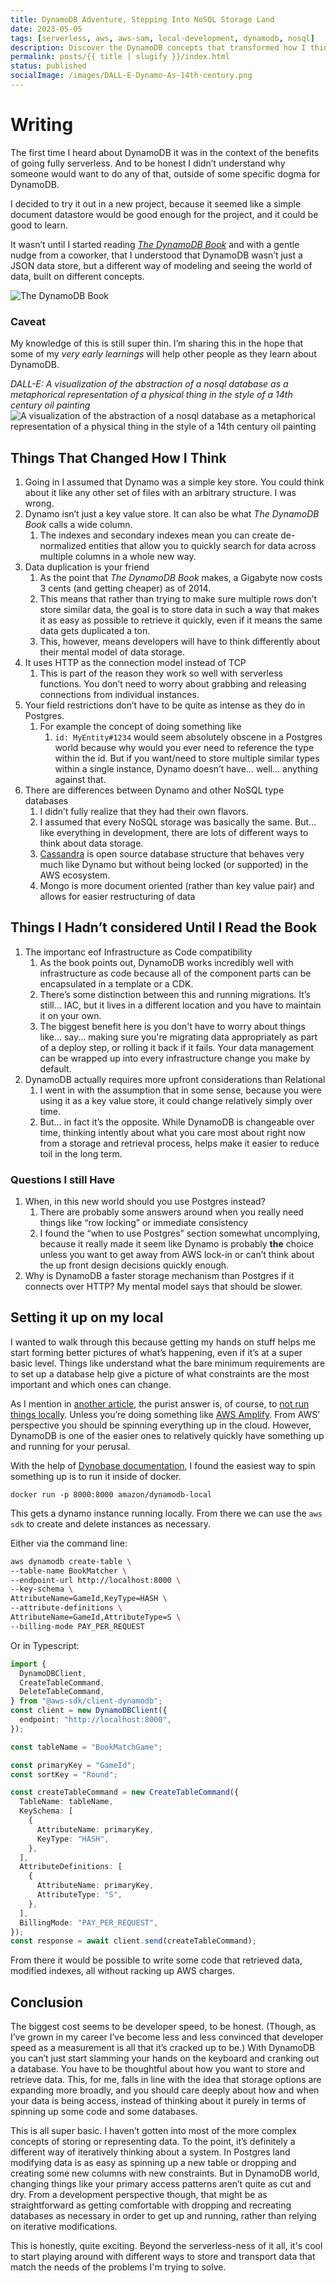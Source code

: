 ```yaml
---
title: DynamoDB Adventure, Stepping Into NoSQL Storage Land
date: 2023-05-05
tags: [serverless, aws, aws-sam, local-development, dynamodb, nosql]
description: Discover the DynamoDB concepts that transformed how I think about NoSQL and data storage in general.
permalink: posts/{{ title | slugify }}/index.html
status: published
socialImage: /images/DALL-E-Dynamo-As-14th-century.png
---
```


# Writing

The first time I heard about DynamoDB it was in the context of the benefits of going fully serverless. And to be honest I didn’t understand why someone would want to do any of that, outside of some specific dogma for DynamoDB.

I decided to try it out in a new project, because it seemed like a simple document datastore would be good enough for the project, and it could be good to learn.

It wasn’t until I started reading [_The DynamoDB Book_](https://dynamodbbook.com/) and with a gentle nudge from a coworker, that I understood that DynamoDB wasn’t just a JSON data store, but a different way of modeling and seeing the world of data, built on different concepts.

![The DynamoDB Book](/images/the-dynamo-db-book.webp)

### Caveat

My knowledge of this is still super thin. I’m sharing this in the hope that some of my _very early learnings_ will help other people as they learn about DynamoDB.

_DALL-E: A visualization of the abstraction of a nosql database as a metaphorical representation of a physical thing in the style of a 14th century oil painting_
![A visualization of the abstraction of a nosql database as a metaphorical representation of a physical thing in the style of a 14th century oil painting](/images/DALL-E-Dynamo-As-14th-century.png)

## Things That Changed How I Think

1. Going in I assumed that Dynamo was a simple key store. You could think about it like any other set of files with an arbitrary structure. I was wrong.
2. Dynamo isn’t just a key value store. It can also be what _The DynamoDB Book_ calls a wide column.
   1. The indexes and secondary indexes mean you can create de-normalized entities that allow you to quickly search for data across multiple columns in a whole new way.
3. Data duplication is your friend
   1. As the point that _The DynamoDB Book_ makes, a Gigabyte now costs 3 cents (and getting cheaper) as of 2014.
   2. This means that rather than trying to make sure multiple rows don’t store similar data, the goal is to store data in such a way that makes it as easy as possible to retrieve it quickly, even if it means the same data gets duplicated a ton.
   3. This, however, means developers will have to think differently about their mental model of data storage.
4. It uses HTTP as the connection model instead of TCP
   1. This is part of the reason they work so well with serverless functions. You don’t need to worry about grabbing and releasing connections from individual instances.
5. Your field restrictions don’t have to be quite as intense as they do in Postgres.
   1. For example the concept of doing something like
      1. `id: MyEntity#1234`
         would seem absolutely obscene in a Postgres world because why would you ever need to reference the type within the id. But if you want/need to store multiple similar types within a single instance, Dynamo doesn’t have… well… anything against that.
6. There are differences between Dynamo and other NoSQL type databases
   1. I didn’t fully realize that they had their own flavors.
   2. I assumed that every NoSQL storage was basically the same. But... like everything in development, there are lots of different ways to think about data storage.
   3. [Cassandra](https://cassandra.apache.org/_/index.html) is open source database structure that behaves very much like Dynamo but without being locked (or supported) in the AWS ecosystem.
   4. Mongo is more document oriented (rather than key value pair) and allows for easier restructuring of data

## Things I Hadn’t considered Until I Read the Book

1. The importanc eof Infrastructure as Code compatibility
   1. As the book points out, DynamoDB works incredibly well with infrastructure as code because all of the component parts can be encapsulated in a template or a CDK.
   2. There’s some distinction between this and running migrations. It’s still… IAC, but it lives in a different location and you have to maintain it on your own.
   3. The biggest benefit here is you don't have to worry about things like... say... making sure you're migrating data appropriately as part of a deploy step, or rolling it back if it fails. Your data management can be wrapped up into every infrastructure change you make by default.
2. DynamoDB actually requires more upfront considerations than Relational
   1. I went in with the assumption that in some sense, because you were using it as a key value store, it could change relatively simply over time.
   2. But… in fact it’s the opposite. While DynamoDB is changeable over time, thinking intently about what you care most about right now from a storage and retrieval process, helps make it easier to reduce toil in the long term.

### Questions I still Have

1. When, in this new world should you use Postgres instead?
   1. There are probably some answers around when you really need things like “row locking” or immediate consistency
   2. I found the “when to use Postgres” section somewhat uncomplying, because it really made it seem like Dynamo is probably **the** choice unless you want to get away from AWS lock-in or can’t think about the up front design decisions quickly enough.
2. Why is DynamoDB a faster storage mechanism than Postgres if it connects over HTTP? My mental model says that should be slower.

## Setting it up on my local

I wanted to walk through this because getting my hands on stuff helps me start forming better pictures of what’s happening, even if it’s at a super basic level. Things like understand what the bare minimum requirements are to set up a database help give a picture of what constraints are the most important and which ones can change.

As I mention in [another article](/posts/starting-to-figure-out-aws-sam-sync/), the purist answer is, of course, to [not run things locally](/posts/starting-to-figure-out-aws-sam-sync/). Unless you’re doing something like [AWS Amplify](https://aws.amazon.com/blogs/aws/new-local-mocking-and-testing-with-the-amplify-cli/). From AWS’ perspective you should be spinning everything up in the cloud. However, DynamoDB is one of the easier ones to relatively quickly have something up and running for your perusal.

With the help of [Dynobase documentation](https://dynobase.dev/run-dynamodb-locally/#docker-compose), I found the easiest way to spin something up is to run it inside of docker.

`docker run -p 8000:8000 amazon/dynamodb-local`

This gets a dynamo instance running locally. From there we can use the `aws sdk` to create and delete instances as necessary.

Either via the command line:

```bash
aws dynamodb create-table \
--table-name BookMatcher \
--endpoint-url http://localhost:8000 \
--key-schema \
AttributeName=GameId,KeyType=HASH \
--attribute-definitions \
AttributeName=GameId,AttributeType=S \
--billing-mode PAY_PER_REQUEST
```

Or in Typescript:

```ts
import {
  DynamoDBClient,
  CreateTableCommand,
  DeleteTableCommand,
} from "@aws-sdk/client-dynamodb";
const client = new DynamoDBClient({
  endpoint: "http://localhost:8000",
});

const tableName = "BookMatchGame";

const primaryKey = "GameId";
const sortKey = "Round";

const createTableCommand = new CreateTableCommand({
  TableName: tableName,
  KeySchema: [
    {
      AttributeName: primaryKey,
      KeyType: "HASH",
    },
  ],
  AttributeDefinitions: [
    {
      AttributeName: primaryKey,
      AttributeType: "S",
    },
  ],
  BillingMode: "PAY_PER_REQUEST",
});
const response = await client.send(createTableCommand);
```

From there it would be possible to write some code that retrieved data, modified indexes, all without racking up AWS charges.

## Conclusion

The biggest cost seems to be developer speed, to be honest. (Though, as I’ve grown in my career I’ve become less and less convinced that developer speed as a measurement is all that it’s cracked up to be.) With DynamoDB you can’t just start slamming your hands on the keyboard and cranking out a database. You have to be thoughtful about how you want to store and retrieve data. This, for me, falls in line with the idea that storage options are expanding more broadly, and you should care deeply about how and when your data is being access, instead of thinking about it purely in terms of spinning up some code and some databases.

This is all super basic. I haven’t gotten into most of the more complex concepts of storing or representing data. To the point, it’s definitely a different way of iteratively thinking about a system. In Postgres land modifying data is as easy as spinning up a new table or dropping and creating some new columns with new constraints. But in DynamoDB world, changing things like your primary access patterns aren’t quite as cut and dry. From a development perspective though, that might be as straightforward as getting comfortable with dropping and recreating databases as necessary in order to get up and running, rather than relying on iterative modifications.

This is honestly, quite exciting. Beyond the serverless-ness of it all, it's cool to start playing around with different ways to store and transport data that match the needs of the problems I'm trying to solve.
